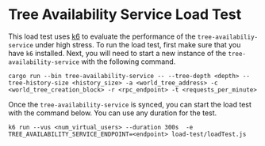 # Tree Availability Service Load Test

This load test uses [k6](https://github.com/grafana/k6) to evaluate the performance of the `tree-availabiliy-service` under high stress. To run the load test, first make sure that you have `k6` installed. Next, you will need to start a new instance of the `tree-availability-service` with the following command.

```
cargo run --bin tree-availability-service -- --tree-depth <depth> --tree-history-size <history_size> -a <world_tree_address> -c <world_tree_creation_block> -r <rpc_endpoint> -t <requests_per_minute>
```

Once the `tree-availability-service` is synced, you can start the load test with the command below. You can use any duration for the test.

```
k6 run --vus <num_virtual_users> --duration 300s  -e TREE_AVAILABILITY_SERVICE_ENDPOINT=<endpoint> load-test/loadTest.js
```

